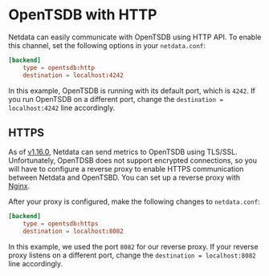 # OpenTSDB with HTTP

Netdata can easily communicate with OpenTSDB using HTTP API. To enable this channel, set the following options in your `netdata.conf`:

```conf
[backend]
    type = opentsdb:http
    destination = localhost:4242
```

In this example, OpenTSDB is running with its default port, which is `4242`. 
If you run OpenTSDB on a different port, change the `destination = localhost:4242` line accordingly.

## HTTPS

As of [v1.16.0](https://github.com/netdata/netdata/releases/tag/v1.16.0), 
Netdata can send metrics to OpenTSDB using TLS/SSL. 
Unfortunately, OpenTDSB does not support encrypted connections, so you will have to configure a reverse proxy 
to enable HTTPS communication between Netdata and OpenTSBD. 
You can set up a reverse proxy with [Nginx](../../docs/Running-behind-nginx.md).

After your proxy is configured, make the following changes to `netdata.conf`:

```conf
[backend]
    type = opentsdb:https
    destination = localhost:8082
```

In this example, we used the port `8082` for our reverse proxy. 
If your reverse proxy listens on a different port, change the `destination = localhost:8082` line accordingly.
